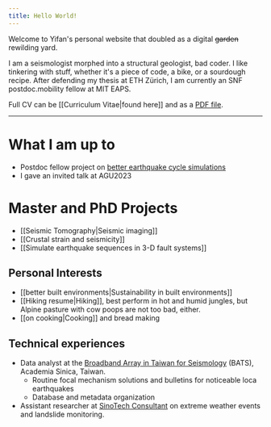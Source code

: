 ```yaml
---
title: Hello World!
---
```

Welcome to Yifan's personal website that doubled as a digital ~~garden~~ rewilding yard.

I am a seismologist morphed into a structural geologist, bad coder. I like tinkering with stuff, whether it's a piece of code, a bike, or a sourdough recipe.
After defending my thesis at ETH Zürich, I am currently an SNF postdoc.mobility fellow at MIT EAPS.

Full CV can be [[Curriculum Vitae|found here]] and as a [PDF file](https://yifanyin.github.io/yifans_cv_2022.pdf).

---
# What I am up to
- Postdoc fellow project on [better earthquake cycle simulations](https://data.snf.ch/grants/grant/214179)
- I gave an invited talk at AGU2023

# Master and PhD Projects
- [[Seismic Tomography|Seismic imaging]]
- [[Crustal strain and seismicity]]
- [[Simulate earthquake sequences in 3-D fault systems]]

## Personal Interests
- [[better built environments|Sustainability in built environments]]
- [[Hiking resume|Hiking]], best perform in hot and humid jungles, but Alpine pasture with cow poops are not too bad, either.
- [[on cooking|Cooking]] and bread making

## Technical experiences
- Data analyst at the [Broadband Array in Taiwan for Seismology](https://bats.earth.sinica.edu.tw/) (BATS), Academia Sinica, Taiwan.
    - Routine focal mechanism solutions and bulletins for noticeable loca earthquakes
    - Database and metadata organization
- Assistant researcher at [SinoTech Consultant](https://www.sinotech.org.tw/) on extreme weather events and landslide monitoring.